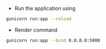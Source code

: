 * Run the application using
```bash
gunicorn run:app --reload
```

* Render command
```bash
gunicorn run:app --bind 0.0.0.0:5000
```